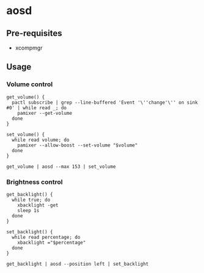# aosd

## Pre-requisites

- xcompmgr

## Usage

### Volume control

```console
get_volume() {
  pactl subscribe | grep --line-buffered 'Event '\''change'\'' on sink #0' | while read _; do
    pamixer --get-volume
  done
}

set_volume() {
  while read volume; do
    pamixer --allow-boost --set-volume "$volume"
  done
}

get_volume | aosd --max 153 | set_volume
```

### Brightness control

```console
get_backlight() {
  while true; do
    xbacklight -get
    sleep 1s
  done
}

set_backlight() {
  while read percentage; do
    xbacklight ="$percentage"
  done
}

get_backlight | aosd --position left | set_backlight
```
